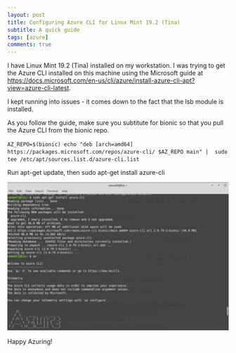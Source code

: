 ```yaml
---
layout: post
title: Configuring Azure CLI for Linux Mint 19.2 (Tina)
subtitle: A quick guide
tags: [azure]
comments: true
---
```


I have Linux Mint 19.2 (Tina) installed on my workstation. I was trying to get the Azure CLI installed on this machine using the Microsoft guide at https://docs.microsoft.com/en-us/cli/azure/install-azure-cli-apt?view=azure-cli-latest.

I kept running into issues - it comes down to the fact that the lsb module is installed.

As you follow the guide, make sure you subtitute for bionic so that you pull the Azure CLI from the bionic repo.

`AZ_REPO=$(bionic)
echo "deb [arch=amd64] https://packages.microsoft.com/repos/azure-cli/ $AZ_REPO main" | 
    sudo tee /etc/apt/sources.list.d/azure-cli.list`
   
Run apt-get update, then sudo apt-get install azure-cli

![azurecli_screenshot](/img/azurecli.jpg)
    
Happy Azuring!
